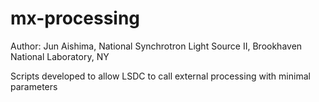 # mx-processing

Author: Jun Aishima, National Synchrotron Light Source II, Brookhaven National Laboratory, NY

Scripts developed to allow LSDC to call external processing with minimal parameters
